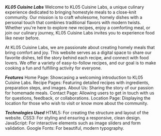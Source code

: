 ***KL05 Cuisine Labs***
Welcome to KL05 Cuisine Labs, a unique culinary experience dedicated to bringing homestyle meals to a close-knit community. Our mission is to craft wholesome, homely dishes with a personal touch that combines traditional flavors with modern twists. Whether you're here to explore new recipes, enjoy a comforting meal, or join our culinary journey, KL05 Cuisine Labs invites you to experience food like never before.

At KL05 Cuisine Labs, we are passionate about creating homely meals that bring comfort and joy. This website serves as a digital space to share our favorite dishes, tell the story behind each recipe, and connect with food lovers. We offer a variety of easy-to-follow recipes, and our goal is to make cooking a fun and fulfilling activity for everyone.

***Features***
Home Page: Showcasing a welcoming introduction to KL05 Cuisine Labs.
Recipe Pages: Featuring detailed recipes with ingredients, preparation steps, and images.
About Us: Sharing the story of our passion for homemade meals.
Contact Page: Allowing users to get in touch with us for questions, feedback, or collaborations.
Location Page: Displaying the location for those who wish to visit or know more about the community.

***Technologies Used***
HTML5: For creating the structure and layout of the website.
CSS3: For styling and ensuring a responsive, clean design.
JavaScript: For interactive elements such as image sliders and form validation.
Google Fonts: For beautiful, modern typography.
